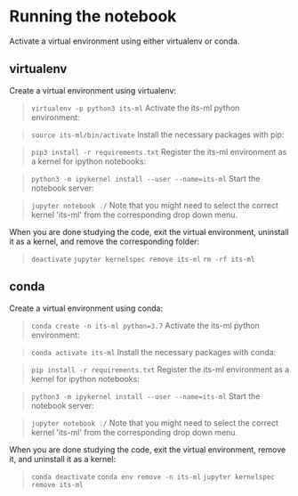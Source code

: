 # Running the notebook

Activate a virtual environment using either virtualenv or conda.

## virtualenv

Create a virtual environment using virtualenv:

> `virtualenv -p python3 its-ml`
Activate the its-ml python environment:

> `source its-ml/bin/activate`
Install the necessary packages with pip:

> `pip3 install -r requirements.txt`
Register the its-ml environment as a kernel for ipython notebooks:

> `python3 -m ipykernel install --user --name=its-ml`
Start the notebook server:

> `jupyter notebook ./`
Note that you might need to select the correct kernel 'its-ml' from the corresponding drop down menu.

When you are done studying the code, exit the virtual environment, uninstall it as a kernel, and remove the corresponding folder:

> `deactivate`
> `jupyter kernelspec remove its-ml`
> `rm -rf its-ml`
## conda

Create a virtual environment using conda:

> `conda create -n its-ml python=3.7`
Activate the its-ml python environment:

> `conda activate its-ml`
Install the necessary packages with conda:

> `pip install -r requirements.txt`
Register the its-ml environment as a kernel for ipython notebooks:

> `python3 -m ipykernel install --user --name=its-ml`
Start the notebook server:

> `jupyter notebook ./`
Note that you might need to select the correct kernel 'its-ml' from the corresponding drop down menu.

When you are done studying the code, exit the virtual environment, remove it, and uninstall it as a kernel:

> `conda deactivate`
> `conda env remove -n its-ml`
> `jupyter kernelspec remove its-ml`